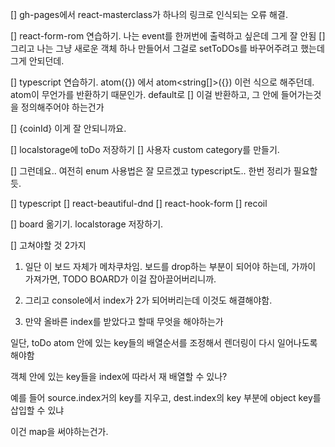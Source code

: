 [] gh-pages에서 react-masterclass가 하나의 링크로 인식되는 오류 해결.

[] react-form-rom 연습하기. 나는 event를 한꺼번에 출력하고 싶은데 그게 잘 안됨
[] 그리고 나는 그냥 새로운 객체 하나 만들어서 그걸로 setToDOs를 바꾸어주려고 했는데 그게 안되던데.

[] typescript 연습하기. atom({}) 에서 atom<string[]>({}) 이런 식으로 해주던데.
atom이 무언가를 반환하기 때문인가. default로 [] 이걸 반환하고, 그 안에 들어가는것을 정의해주어야 하는건가

[] {coinId} 이게 잘 안되니까요.

[] localstorage에 toDo 저장하기
[] 사용자 custom category를 만들기.

[] 그런데요.. 여전히 enum 사용법은 잘 모르겠고 typescript도.. 한번 정리가 필요할듯.

[] typescript
[] react-beautiful-dnd
[] react-hook-form
[] recoil

[] board 옮기기. localstorage 저장하기.

[] 고쳐야할 것 2가지

1. 일단 이 보드 자체가 메차쿠차임.
   보드를 drop하는 부분이 되어야 하는데,
   가까이 가져가면, TODO BOARD가 이걸 잡아끌어버리니까.

2. 그리고 console에서 index가 2가 되어버리는데
   이것도 해결해야함.

3. 만약 올바른 index를 받았다고 할때 무엇을 해야하는가

일단, toDo atom 안에 있는 key들의 배열순서를 조정해서
렌더링이 다시 일어나도록 해야함

객체 안에 있는 key들을 index에 따라서 재 배열할 수 있나?

예를 들어 source.index거의 key를 지우고,
dest.index의 key 부분에 object key를 삽입할 수 있냐

이건 map을 써야하는건가.
